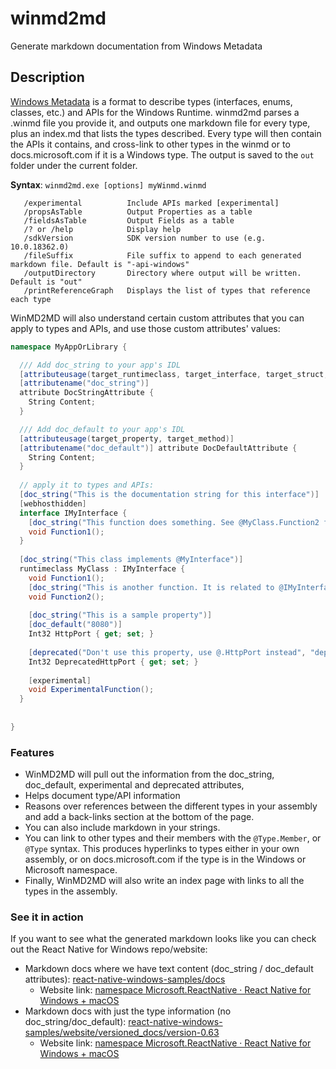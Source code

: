 # winmd2md
Generate markdown documentation from Windows Metadata

## Description
[Windows Metadata](https://docs.microsoft.com/uwp/winrt-cref/winmd-files) is a format to describe types (interfaces, enums, classes, etc.) and APIs for the Windows Runtime.
winmd2md parses a .winmd file you provide it, and outputs one markdown file for every type, plus an index.md that lists the types described. 
Every type will then contain the APIs it contains, and cross-link to other types in the winmd or to docs.microsoft.com if it is a Windows type.
The output is saved to the `out` folder under the current folder.

**Syntax**:  `winmd2md.exe [options] myWinmd.winmd`
```
   /experimental          Include APIs marked [experimental]
   /propsAsTable          Output Properties as a table
   /fieldsAsTable         Output Fields as a table
   /? or /help            Display help
   /sdkVersion            SDK version number to use (e.g. 10.0.18362.0)
   /fileSuffix            File suffix to append to each generated markdown file. Default is "-api-windows"
   /outputDirectory       Directory where output will be written. Default is "out"
   /printReferenceGraph   Displays the list of types that reference each type
```

WinMD2MD will also understand certain custom attributes that you can apply to types and APIs, and use those custom attributes' values:

```csharp
namespace MyAppOrLibrary {

  /// Add doc_string to your app's IDL
  [attributeusage(target_runtimeclass, target_interface, target_struct, target_enum, target_delegate, target_field, target_property, target_method, target_event)]
  [attributename("doc_string")]
  attribute DocStringAttribute {
    String Content;
  }

  /// Add doc_default to your app's IDL
  [attributeusage(target_property, target_method)]
  [attributename("doc_default")] attribute DocDefaultAttribute {
    String Content;
  }
  
  // apply it to types and APIs:
  [doc_string("This is the documentation string for this interface")]
  [webhosthidden]
  interface IMyInterface {
    [doc_string("This function does something. See @MyClass.Function2 for more info")]
    void Function1();
  }
  
  [doc_string("This class implements @MyInterface")]
  runtimeclass MyClass : IMyInterface {
    void Function1();
    [doc_string("This is another function. It is related to @IMyInterface.Function1.");
    void Function2();
    
    [doc_string("This is a sample property")]
    [doc_default("8080")]
    Int32 HttpPort { get; set; }  
    
    [deprecated("Don't use this property, use @.HttpPort instead", "deprecate", 42)]
    Int32 DeprecatedHttpPort { get; set; }
    
    [experimental]
    void ExperimentalFunction();
  }
  
  
}
```

### Features
- WinMD2MD will pull out the information from the doc_string, doc_default, experimental and deprecated attributes,
- Helps document type/API information
- Reasons over references between the different types in your assembly and add a back-links section at the bottom of the page.
- You can also include markdown in your strings.
- You can link to other types and their members with the `@Type.Member`, or `@Type` syntax. This produces hyperlinks to types either in your own assembly, or on docs.microsoft.com if the type is in the Windows or Microsoft namespace.
- Finally, WinMD2MD will also write an index page with links to all the types in the assembly.

### See it in action
If you want to see what the generated markdown looks like you can check out the React Native for Windows repo/website:
- Markdown docs where we have text content (doc_string / doc_default attributes): [react-native-windows-samples/docs](https://github.com/microsoft/react-native-windows-samples/tree/master/docs)
  - Website link: [namespace Microsoft.ReactNative · React Native for Windows + macOS](https://microsoft.github.io/react-native-windows/docs/next/Native-API-Reference)
- Markdown docs with just the type information (no doc_string/doc_default):  [react-native-windows-samples/website/versioned_docs/version-0.63](https://github.com/microsoft/react-native-windows-samples/tree/master/website/versioned_docs/version-0.63)
  - Website link: [namespace Microsoft.ReactNative · React Native for Windows + macOS](https://microsoft.github.io/react-native-windows/docs/Native-API-Reference)

